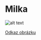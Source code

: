 # Milka 






















![alt text](https://scontent-prg1-1.xx.fbcdn.net/v/t39.30808-6/402506153_655929663375760_9140325635416501134_n.jpg?_nc_cat=111&ccb=1-7&_nc_sid=cc71e4&_nc_ohc=4L_bnHXmcmgQ7kNvgEm4ZMb&_nc_ht=scontent-prg1-1.xx&_nc_gid=A8oFNLMOil4rhaDI3UOSi3r&oh=00_AYAMGfhfY4pe_M2v30T9YUrvwJJ12N_8Jjdq7Qrj7LaN0A&oe=66F8A8F8)

[Odkaz obrázku]([https://web.media.mit.edu/~picard/img/Picard-credit-A-Ryan.png](https://scontent-prg1-1.xx.fbcdn.net/v/t39.30808-6/402506153_655929663375760_9140325635416501134_n.jpg?_nc_cat=111&ccb=1-7&_nc_sid=cc71e4&_nc_ohc=4L_bnHXmcmgQ7kNvgEm4ZMb&_nc_ht=scontent-prg1-1.xx&_nc_gid=A8oFNLMOil4rhaDI3UOSi3r&oh=00_AYAMGfhfY4pe_M2v30T9YUrvwJJ12N_8Jjdq7Qrj7LaN0A&oe=66F8A8F8))
